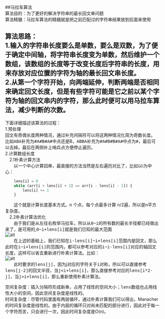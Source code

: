 ##马拉车算法  
算法目的：为了更好的解决字符串的最长回文串问题  
算法精髓：马拉车算法的精髓就是把之前匹配过的字符串结果放到后面来使用  

算法思路：  
1.输入的字符串长度要么是**单数**，要么是**双数**，为了便于确定中间轴，将字符串长度变为单数，然后维护一个数组，该数组的长度等于改变长度后字符串的长度，用来存放对应位置的字符为轴的最长回文串长度。  
2.从第一个字符开始，向两端延伸，判断两端是否相同来确定回文长度，但是有些字符可能是它之前以某个字符为轴的回文串内的字符，那么此时便可以用马拉车算法，减少判断的次数。  
---
下面详细描述该算法的过程：  
1.预处理  
回文有奇偶长度两种情况，通过补充间隔符可以将这两种情况化简为奇数长度。
比如<kbd>ABA</kbd>补充为<kbd>#A#B#A#</kbd>中点还是B，<kbd>ABBA</kbd>补充为<kbd>#A#B#B#A#</kbd>中点为<kbd>#</kbd>，最后可以去掉。最后在两侧补上哨兵点方便停止遍历。  
2.计算数组长度  
&emsp;2.1朴素计算方法  
&emsp;&emsp;以一个中心计算回串，最直接的方法当然是左右遍历对比了，比如以i为中心：
```js
    lens[i] = 0
    while (arr[i + lens[i] + 1] == arr[i - lens[i] - 1]) {
        lens[i] += 1
    }
```
&emsp;&emsp;这个就是计算长度基本方式。n 个点，每个点最多计算 n/2遍，所以是n平方复杂度。  
&emsp;2.2朴素计算法优化  
&emsp;&emsp;由于我们是从左往右枚举马拉车，所以从<kbd>0~i</kbd>的所有数的最长半径都已经做出来了，是可用的,<kbd>0~i+lens[i]</kbd>就是我们已知的最大范围  
![alt](./malache1.png)    
&emsp;&emsp;在上述的基础上，我们已知在<kbd>i-lens[i]~i+lens[i]</kbd>范围内是回文，那么此时在<kbd>i~i+lens[i]</kbd>的范围内，都可以参考对应的<kbd>i~i-lens[i]</kbd>对应的轴回文长度，这样可以省去重新进行朴素计算法。比如：  
![alt](./malache2.png)    
&emsp;&emsp;此时要求的<kbd>lens[j]</kbd>，因为j对应的字符关于<kbd>i</kbd>对称，所以可以直接参考<kbd>lens[j-2]</kbd>的回文半径，当<kbd>j&lt;i+lens[i]</kbd>，那么直接参考对应的<kbd>lens[i*2-j]</kbd>，当<kbd>j&gt;i+lens[i]</kbd>，那么重新使用朴素计算法。

空间复杂度：插入分隔符形成新串，占用了线性的空间大小；<kbd>lens</kbd>数组也占用线性大小的空间，因此空间复杂度是线性的。  
时间复杂度：尽管代码里面有两层循环，通过朴素计算我们可以得出，Manacher的时间复杂度是线性的。由于内层的循环只对尚未匹配的部分进行，因此对于每一个字符而言，只会进行一次，因此时间复杂度是O(n)。